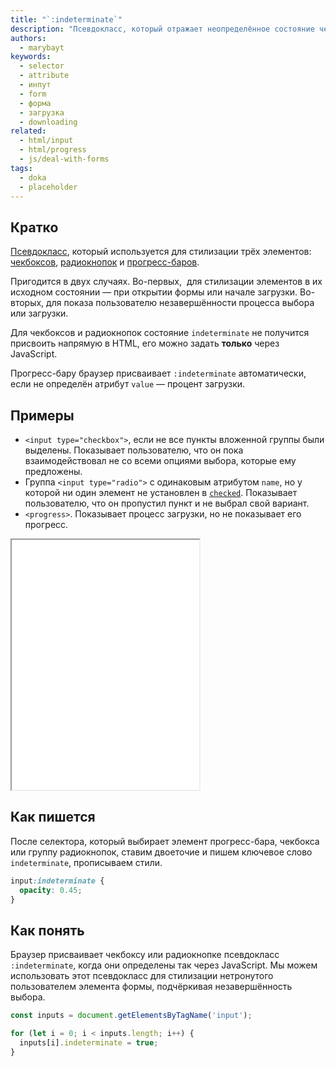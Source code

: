 ```yaml
---
title: "`:indeterminate`"
description: "Псевдокласс, который отражает неопределённое состояние чекбокса, радиокнопки или прогресс-бара."
authors:
  - marybayt
keywords:
  - selector
  - attribute
  - инпут
  - form
  - форма
  - загрузка
  - downloading
related:
  - html/input
  - html/progress
  - js/deal-with-forms
tags:
  - doka
  - placeholder
---
```


## Кратко

[Псевдокласс](/css/pseudoclasses/), который используется для стилизации трёх элементов: [чекбоксов](/html/input/#type), [радиокнопок](/html/input/#type) и [прогресс-баров](/html/progress/).

Пригодится в двух случаях. Во-первых,  для стилизации элементов в их исходном состоянии — при открытии формы или начале загрузки. Во-вторых, для показа пользователю незавершённости процесса выбора или загрузки.

Для чекбоксов и радиокнопок состояние `indeterminate` не получится присвоить напрямую в HTML, его можно задать **только** через JavaScript.

Прогресс-бару браузер присваивает `:indeterminate` автоматически, если не определён атрибут `value` — процент загрузки.

## Примеры

- `<input type="checkbox">`, если не все пункты вложенной группы были выделены. Показывает пользователю, что он пока взаимодействовал не со всеми опциями выбора, которые ему предложены.
- Группа `<input type="radio">` с одинаковым атрибутом `name`, но у которой ни один элемент не установлен в [`checked`](/css/checked/). Показывает пользователю, что он пропустил пункт и не выбрал свой вариант.
- `<progress>`. Показывает процесс загрузки, но не показывает его прогресс.

<iframe title="Промежуточные состояния элементов форм" src="demos/" height="400"></iframe>

## Как пишется

После селектора, который выбирает элемент прогресс-бара, чекбокса или группу радиокнопок, ставим двоеточие и пишем ключевое слово `indeterminate`, прописываем стили.

```css
input:indeterminate {
  opacity: 0.45;
}
```

## Как понять

Браузер присваивает чекбоксу или радиокнопке псевдокласс `:indeterminate`, когда они определены так через JavaScript. Мы можем использовать этот псевдокласс для стилизации нетронутого пользователем элемента формы, подчёркивая незавершённость выбора.

```javascript
const inputs = document.getElementsByTagName('input');

for (let i = 0; i < inputs.length; i++) {
  inputs[i].indeterminate = true;
}
```
